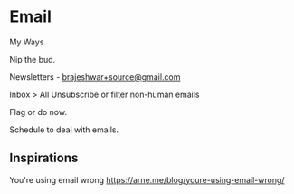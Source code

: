 # Email

My Ways

Nip the bud.

Newsletters - brajeshwar+source@gmail.com

Inbox > All
Unsubscribe or filter non-human emails

Flag or do now.

Schedule to deal with emails.

## Inspirations

You're using email wrong
https://arne.me/blog/youre-using-email-wrong/
